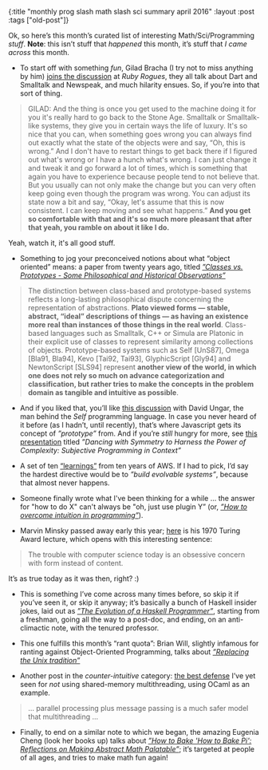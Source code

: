 {:title "monthly prog slash math slash sci summary april 2016"
:layout :post
 :tags ["old-post"]}



Ok, so here’s this month’s curated list of interesting Math/Sci/Programming _stuff_. **Note**: this isn’t stuff that _happened_ this month, it’s stuff that _I came across_ this month.



- To start off with something _fun_, Gilad Bracha (I try not to miss anything by him) [joins the discussion](https://devchat.tv/ruby-rogues/250-rr-programming-language-evolution-and-design-with-gilad-bracha) at _Ruby Rogues_, they all talk about Dart and Smalltalk and Newspeak, and much hilarity ensues. So, if you’re into that sort of thing.



> GILAD:  And the thing is once you get used to the machine doing it for you it's really hard to go back to the Stone Age. Smalltalk or Smalltalk-like systems, they give you in certain ways the life of luxury. It's so nice that you can, when something goes wrong you can always find out exactly what the state of the objects were and say, “Oh, this is wrong.” And I don't have to restart things to get back there if I figured out what's wrong or I have a hunch what's wrong. I can just change it and tweak it and go forward a lot of times, which is something that again you have to experience because people tend to not believe that. But you usually can not only make the change but you can very often keep going even though the program was wrong. You can adjust its state now a bit and say, “Okay, let's assume that this is now consistent. I can keep moving and see what happens.” **And you get so comfortable with that and it's so much more pleasant that after that yeah, you ramble on about it like I do.**



Yeah, watch it, it's all good stuff.



- Something to jog your preconceived notions about what “object oriented” means: a paper from twenty years ago, titled [_”Classes vs. Prototypes - Some Philosophical and Historical Observations”_](http://citeseerx.ist.psu.edu/viewdoc/summary?doi=10.1.1.56.4713)



> The distinction between class-based and prototype-based systems reflects a long-lasting philosophical dispute concerning the representation of abstractions. **Plato viewed forms — stable, abstract, “ideal” descriptions of things — as having an existence more real than instances of those things in the real world**. Class-based languages such as Smalltalk, C++ or Simula are Platonic in their explicit use of classes to represent similarity among collections of objects. Prototype-based systems such as Self [UnS87], Omega [Bla91, Bla94], Kevo [Tai92, Tai93], GlyphicScript [Gly94] and NewtonScript [SLS94] represent **another view of the world, in which one does not rely so much on advance categorization and classification, but rather tries to make the concepts in the problem domain as tangible and intuitive as possible**.





- And if you liked that, you’ll like [this discussion](https://www.youtube.com/watch?v=8nfrC-YLYqc) with David Ungar, the man behind the _Self_ programming language. In case you never heard of it before (as I hadn’t, until recently), that’s where Javascript gets its concept of _”prototype”_ from. And if you’re _still_ hungry for more, see [this presentation](http://www.infoq.com/presentations/oop-language-context) titled _”Dancing with Symmetry to Harness the Power of Complexity: Subjective Programming in Context”_



- A set of ten [“learnings”](http://www.allthingsdistributed.com/2016/03/10-lessons-from-10-years-of-aws.html) from ten years of AWS. If I had to pick, I’d say the hardest directive would be to _”build evolvable systems”_, because that almost never happens.



- Someone finally wrote what I've been thinking for a while ... the answer for "how to do X" can't always be "oh, just use plugin Y” (or, [_”How to overcome intuition in programming”_](http://amasad.me/2016/01/03/overcoming-intuition-in-programming/)).



- Marvin Minsky passed away early this year; [here](http://web.media.mit.edu/~minsky/papers/TuringLecture/TuringLecture.html) is his 1970 Turing Award lecture, which opens with this interesting sentence:



> The trouble with computer science today is an obsessive concern with form instead of content.



It’s as true today as it was then, right? :)



- This is something I’ve come across many times before, so skip it if you’ve seen it, or skip it anyway; it’s basically a bunch of Haskell insider jokes, laid out as [_”The Evolution of a Haskell Programmer”_](http://www.willamette.edu/~fruehr/haskell/evolution.html), starting from a freshman, going all the way to a post-doc, and ending, on an anti-climactic note, with the tenured professor.



- This one fulfills this month’s “rant quota”: Brian Will, slightly infamous for ranting against Object-Oriented Programming, talks about [_”Replacing the Unix tradition”_](https://www.youtube.com/watch?v=L9v4Mg8wi4U&list=WL&index=6)



- Another post in the _counter-intuitive_ category: [the best defense](http://ib-krajewski.blogspot.com/2015/11/ocaml-and-multithreading.html) I’ve yet seen for _not_ using shared-memory multithreading, using OCaml as an example.



> … parallel processing plus message passing is a much safer model that multithreading …



- Finally, to end on a similar note to which we began, the amazing Eugenia Cheng (look her books up) talks about [_”How to Bake 'How to Bake Pi': Reflections on Making Abstract Math Palatable”_](https://www.youtube.com/watch?v=h2p68JjSUH0); it’s targeted at people of all ages, and tries to make math fun again!


